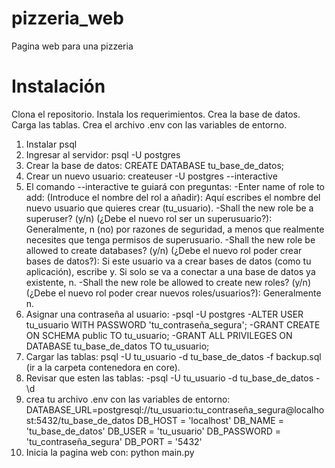 # pizzeria_web
Pagina web para una pizzeria

# Instalación

Clona el repositorio.
Instala los requerimientos.
Crea la base de datos.
Carga las tablas.
Crea el archivo .env con las variables de entorno.

1. Instalar psql
2. Ingresar al servidor: psql -U postgres
3. Crear la base de datos: CREATE DATABASE tu_base_de_datos;
4. Crear un nuevo usuario: createuser -U postgres --interactive
5. El comando --interactive te guiará con preguntas:
	-Enter name of role to add: (Introduce el nombre del rol a añadir): Aquí escribes el nombre del nuevo usuario que quieres crear (tu_usuario).
	-Shall the new role be a superuser? (y/n) (¿Debe el nuevo rol ser un superusuario?): Generalmente, n (no) por razones de seguridad, a menos que realmente necesites que tenga permisos de superusuario.
	-Shall the new role be allowed to create databases? (y/n) (¿Debe el nuevo rol poder crear bases de datos?): Si este usuario va a crear bases de datos (como tu aplicación), escribe y. Si solo se va a conectar a una base de datos ya existente, n.
	-Shall the new role be allowed to create new roles? (y/n) (¿Debe el nuevo rol poder crear nuevos roles/usuarios?): Generalmente n.
6. Asignar una contraseña al usuario: 
	-psql -U postgres
	-ALTER USER tu_usuario WITH PASSWORD 'tu_contraseña_segura';
    -GRANT CREATE ON SCHEMA public TO tu_usuario;
    -GRANT ALL PRIVILEGES ON DATABASE tu_base_de_datos TO tu_usuario;
7. Cargar las tablas: psql -U tu_usuario -d tu_base_de_datos -f backup.sql (ir a la carpeta contenedora en core).
8. Revisar que esten las tablas:
	-psql -U tu_usuario -d tu_base_de_datos
	-\d
9. crea tu archivo .env con las variables de entorno:
    DATABASE_URL=postgresql://tu_usuario:tu_contraseña_segura@localhost:5432/tu_base_de_datos
    DB_HOST = 'localhost'
    DB_NAME = 'tu_base_de_datos'
    DB_USER = 'tu_usuario'
    DB_PASSWORD = 'tu_contraseña_segura'
    DB_PORT = '5432'
10. Inicia la pagina web con: python main.py
